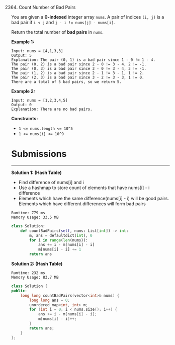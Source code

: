 2364. Count Number of Bad Pairs

You are given a **0-indexed** integer array `nums`. A pair of indices `(i, j)` is a bad pair if `i < j` and `j - i != nums[j] - nums[i]`.

Return the total number of **bad pairs** in `nums`.

 

**Example 1:**
```
Input: nums = [4,1,3,3]
Output: 5
Explanation: The pair (0, 1) is a bad pair since 1 - 0 != 1 - 4.
The pair (0, 2) is a bad pair since 2 - 0 != 3 - 4, 2 != -1.
The pair (0, 3) is a bad pair since 3 - 0 != 3 - 4, 3 != -1.
The pair (1, 2) is a bad pair since 2 - 1 != 3 - 1, 1 != 2.
The pair (2, 3) is a bad pair since 3 - 2 != 3 - 3, 1 != 0.
There are a total of 5 bad pairs, so we return 5.
```

**Example 2:**
```
Input: nums = [1,2,3,4,5]
Output: 0
Explanation: There are no bad pairs.
```

**Constraints:**

* `1 <= nums.length <= 10^5`
* `1 <= nums[i] <= 10^9`

# Submissions
---
**Solution 1: (Hash Table)**

* Find difference of nums[i] and i
* Use a hashmap to store count of elements that have nums[i] - i difference
* Elements which have the same difference(nums[i] - i) will be good pairs. Elements which have different differences will form bad pairs

```
Runtime: 779 ms
Memory Usage: 33.5 MB
```
```python
class Solution:
    def countBadPairs(self, nums: List[int]) -> int:
        m, ans = defaultdict(int), 0
        for i in range(len(nums)):
            ans += i - m[nums[i] - i]
            m[nums[i] - i] += 1
        return ans
```

**Solution 2: (Hash Table)**
```
Runtime: 232 ms
Memory Usage: 83.7 MB
```
```c++
class Solution {
public:
    long long countBadPairs(vector<int>& nums) {
        long long ans = 0;
        unordered_map<int, int> m;
        for (int i = 0; i < nums.size(); i++) {
            ans += i - m[nums[i] - i];
            m[nums[i] - i]++;
        }
        return ans;
    }
};
```
